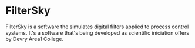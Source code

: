 # FilterSky

FilterSky is a software the simulates digital filters applied to process control systems. It's a software that's being developed as scientific iniciation offers by Devry Área1 College.


